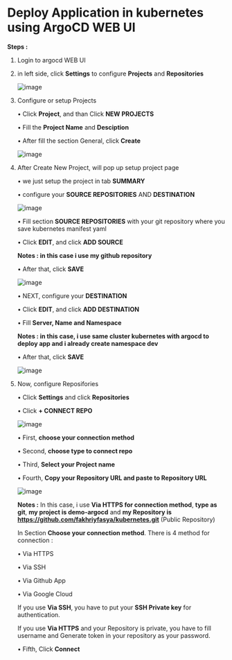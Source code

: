 # Deploy Application in kubernetes using ArgoCD WEB UI

**Steps :**

1. Login to argocd WEB UI
   

2. in left side, click **Settings** to configure **Projects** and **Repositories**

   ![image](https://github.com/fakhriyfasya/documentation/assets/67684999/e1ec0766-6700-4355-88d7-67e840ebd632)
   

3. Configure or setup Projects

   •  Click **Project**, and than Click **NEW PROJECTS**

   •  Fill the **Project Name** and **Desciption**

   •  After fill the section General, click **Create**

   ![image](https://github.com/fakhriyfasya/documentation/assets/67684999/85a82208-b2fc-4f20-954f-3c741c77bf9f)
   

4. After Create New Project, will pop up setup project page

   •  we just setup the project in tab **SUMMARY**

   •  configure your **SOURCE REPOSITORIES** AND **DESTINATION**

   ![image](https://github.com/fakhriyfasya/documentation/assets/67684999/85a8f226-f0f1-45f2-beb1-b3eede4baa19)


   •  Fill section **SOURCE REPOSITORIES** with your git repository where you save kubernetes manifest yaml

   •  Click **EDIT**, and click **ADD SOURCE**

   **Notes : in this case i use my github repository**

   •  After that, click **SAVE**

   ![image](https://github.com/fakhriyfasya/documentation/assets/67684999/08868a09-dc90-4ed2-8ba1-ab5dfe21bd1c)


   •  NEXT, configure your **DESTINATION**

   •  Click **EDIT**, and click **ADD DESTINATION**

   •  Fill **Server, Name and Namespace**

   **Notes : in this case, i use same cluster kubernetes with argocd to deploy app and i already create namespace dev**

   •  After that, click **SAVE**

   ![image](https://github.com/fakhriyfasya/documentation/assets/67684999/ea4368e9-db6a-43f0-9dc5-86a8656d65a7)


5. Now, configure Reposifories

   •  Click **Settings** and click **Repositories**

   •  Click **+ CONNECT REPO**

   ![image](https://github.com/fakhriyfasya/documentation/assets/67684999/8a50e633-0a4d-4b99-a7bb-57a271652ca2)

   •  First, **choose your connection method**

   • Second, **choose type to connect repo**

   •  Third, **Select your Project name**

   • Fourth, **Copy your Repository URL and paste to Repository URL**

   ![image](https://github.com/fakhriyfasya/documentation/assets/67684999/8899ed4d-12e3-47f0-8058-a54cd8fff234)

   **Notes :**
   In this case, i use **Via HTTPS for connection method**, **type as git**, **my project is demo-argocd** and **my Repository is https://github.com/fakhriyfasya/kubernetes.git** (Public Repository)
   
   In Section **Choose your connection method**. There is 4 method for connection :
   
      •  Via HTTPS
   
      •  Via SSH
   
      •  Via Github App
   
      •  Via Google Cloud
  
   If you use **Via SSH**, you have to put your **SSH Private key** for authentication.
   
   If you use **Via HTTPS** and your Repository is private, you have to fill username and Generate token in your repository as your password.

   • Fifth, Click **Connect**

   


